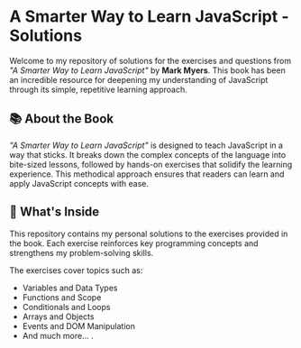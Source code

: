# A Smarter Way to Learn JavaScript - Solutions

Welcome to my repository of solutions for the exercises and questions from *"A Smarter Way to Learn JavaScript"* by **Mark Myers**. This book has been an incredible resource for deepening my understanding of JavaScript through its simple, repetitive learning approach.

## 📚 About the Book
*"A Smarter Way to Learn JavaScript"* is designed to teach JavaScript in a way that sticks. It breaks down the complex concepts of the language into bite-sized lessons, followed by hands-on exercises that solidify the learning experience. This methodical approach ensures that readers can learn and apply JavaScript concepts with ease.

## 🚀 What's Inside
This repository contains my personal solutions to the exercises provided in the book. Each exercise reinforces key programming concepts and strengthens my problem-solving skills.

The exercises cover topics such as:
- Variables and Data Types
- Functions and Scope
- Conditionals and Loops
- Arrays and Objects
- Events and DOM Manipulation
- And much more...
.

